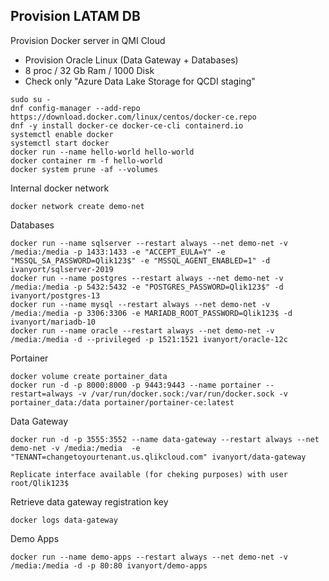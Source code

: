 ## Provision LATAM DB

Provision Docker server in QMI Cloud
- Provision Oracle Linux (Data Gateway + Databases)
- 8 proc / 32 Gb Ram / 1000 Disk
- Check only "Azure Data Lake Storage for QCDI staging"

```
sudo su -
dnf config-manager --add-repo https://download.docker.com/linux/centos/docker-ce.repo
dnf -y install docker-ce docker-ce-cli containerd.io
systemctl enable docker
systemctl start docker
docker run --name hello-world hello-world
docker container rm -f hello-world
docker system prune -af --volumes
```

Internal docker network
```
docker network create demo-net
```
Databases
```
docker run --name sqlserver --restart always --net demo-net -v /media:/media -p 1433:1433 -e "ACCEPT_EULA=Y" -e "MSSQL_SA_PASSWORD=Qlik123$" -e "MSSQL_AGENT_ENABLED=1" -d ivanyort/sqlserver-2019
docker run --name postgres --restart always --net demo-net -v /media:/media -p 5432:5432 -e "POSTGRES_PASSWORD=Qlik123$" -d ivanyort/postgres-13
docker run --name mysql --restart always --net demo-net -v /media:/media -p 3306:3306 -e MARIADB_ROOT_PASSWORD=Qlik123$ -d ivanyort/mariadb-10
docker run --name oracle --restart always --net demo-net -v /media:/media -d --privileged -p 1521:1521 ivanyort/oracle-12c
```
Portainer
```
docker volume create portainer_data
docker run -d -p 8000:8000 -p 9443:9443 --name portainer --restart=always -v /var/run/docker.sock:/var/run/docker.sock -v portainer_data:/data portainer/portainer-ce:latest
```
Data Gateway
```
docker run -d -p 3555:3552 --name data-gateway --restart always --net demo-net -v /media:/media  -e "TENANT=changetoyourtenant.us.qlikcloud.com" ivanyort/data-gateway

Replicate interface available (for cheking purposes) with user root/Qlik123$
```

Retrieve data gateway registration key

```
docker logs data-gateway
```


Demo Apps
```
docker run --name demo-apps --restart always --net demo-net -v /media:/media -d -p 80:80 ivanyort/demo-apps
```
